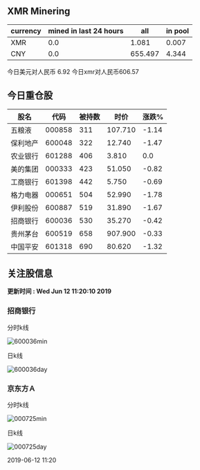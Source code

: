 ## XMR Minering

|currency|mined in last 24 hours|all|in pool|
|---|---|---|---|
|XMR|0.0|1.081|0.007|
|CNY|0.0|655.497|4.344|

今日美元对人民币 6.92	今日xmr对人民币606.57


## 今日重仓股 

|股名|代码|被持数|时价|涨跌%|
|---|---|---|---|---|
|五粮液|000858|311|107.710|-1.14|
|保利地产|600048|322|12.740|-1.47|
|农业银行|601288|406|3.810|0.0|
|美的集团|000333|423|51.050|-0.82|
|工商银行|601398|442|5.750|-0.69|
|格力电器|000651|504|52.990|-1.78|
|伊利股份|600887|519|31.890|-1.67|
|招商银行|600036|530|35.270|-0.42|
|贵州茅台|600519|658|907.900|-0.33|
|中国平安|601318|690|80.620|-1.32|

## 关注股信息
**更新时间 : Wed Jun 12 11:20:10 2019**
### 招商银行 
分时k线

![600036min](http://image.sinajs.cn/newchart/min/n/sh600036.gif)

日k线

![600036day](http://image.sinajs.cn/newchart/daily/n/sh600036.gif)

### 京东方Ａ 
分时k线

![000725min](http://image.sinajs.cn/newchart/min/n/sz000725.gif)

日k线

![000725day](http://image.sinajs.cn/newchart/daily/n/sz000725.gif)

2019-06-12 11:20